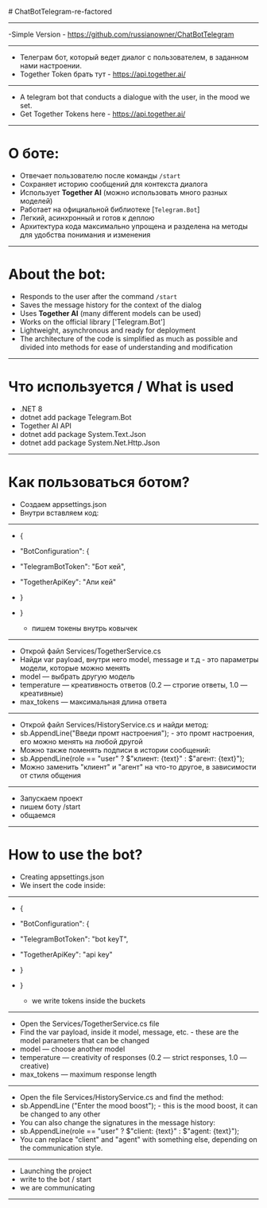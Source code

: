 ﻿﻿# ChatBotTelegram-re-factored

---

-Simple Version - https://github.com/russianowner/ChatBotTelegram

---
- Телеграм бот, который ведет диалог с пользователем, в заданном нами настроении. 
- Together Token брать тут - https://api.together.ai/
---
- A telegram bot that conducts a dialogue with the user, in the mood we set. 
- Get Together Tokens here - https://api.together.ai/

---

# О боте:

-  Отвечает пользователю после команды `/start`
-  Сохраняет историю сообщений для контекста диалога
-  Использует **Together AI** (можно использовать много разных моделей)
-  Работает на официальной библиотеке [`Telegram.Bot`]
-  Легкий, асинхронный и готов к деплою
-  Архитектура кода максимально упрощена и разделена на методы для удобства понимания и изменения

---

# About the bot:

- Responds to the user after the command `/start`
- Saves the message history for the context of the dialog
- Uses **Together AI** (many different models can be used)
- Works on the official library ['Telegram.Bot']
- Lightweight, asynchronous and ready for deployment
- The architecture of the code is simplified as much as possible and divided into methods for ease of understanding and modification
	
---

# Что используется / What is used

- .NET 8
- dotnet add package Telegram.Bot
- Together AI API
- dotnet add package System.Text.Json
- dotnet add package System.Net.Http.Json

---

# Как пользоваться ботом?

- Создаем appsettings.json
- Внутри вставляем код:
---

- {
-  "BotConfiguration": {
-    "TelegramBotToken": "Бот кей",
-    "TogetherApiKey": "Апи кей"
-  }
- }
	
	- пишем токены внутрь ковычек
---
- Открой файл Services/TogetherService.cs
- Найди var payload, внутри него model, message и т.д - это параметры модели, которые можно менять
- model — выбрать другую модель
- temperature — креативность ответов (0.2 — строгие ответы, 1.0 — креативные)
- max_tokens — максимальная длина ответа
---
- Открой файл Services/HistoryService.cs и найди метод:
- sb.AppendLine("Введи промт настроения"); - это промт настроения, его можно менять на любой другой
- Можно также поменять подписи в истории сообщений:
- sb.AppendLine(role == "user" ? $"клиент: {text}" : $"агент: {text}");
- Можно заменить "клиент" и "агент" на что-то другое, в зависимости от стиля общения
---
- Запускаем проект
- пишем боту /start
- общаемся
---


# How to use the bot?

- Creating appsettings.json
- We insert the code inside:
---

- {
-  "BotConfiguration": {
- "TelegramBotToken": "bot keyT",
- "TogetherApiKey": "api key"
-  }
- }
	
	- we write tokens inside the buckets
---
- Open the Services/TogetherService.cs file
- Find the var payload, inside it model, message, etc. - these are the model parameters that can be changed
- model — choose another model
- temperature — creativity of responses (0.2 — strict responses, 1.0 — creative)
- max_tokens — maximum response length
---
- Open the file Services/HistoryService.cs and find the method:
- sb.AppendLine ("Enter the mood boost"); - this is the mood boost, it can be changed to any other
- You can also change the signatures in the message history:
- sb.AppendLine(role == "user" ? $"client: {text}" : $"agent: {text}");
- You can replace "client" and "agent" with something else, depending on the communication style.
---
- Launching the project
- write to the bot / start
- we are communicating
---
